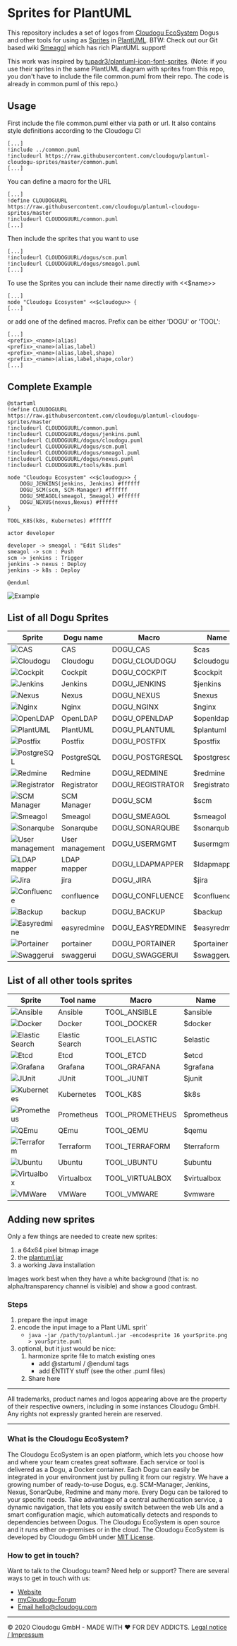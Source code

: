 # Sprites for PlantUML

This repository includes a set of logos from [Cloudogu EcoSystem](https://cloudogu.com/?mtm_campaign=sprites&mtm_kwd=website&mtm_source=github&mtm_medium=link) Dogus and other tools for using as [Sprites](http://plantuml.com/sprite) in [PlantUML](http://plantuml.com). BTW: Check out our Git based wiki [Smeagol](https://github.com/cloudogu/smeagol) which has rich PlantUML support!

This work was inspired by [tupadr3/plantuml-icon-font-sprites](https://github.com/tupadr3/plantuml-icon-font-sprites). (Note: if you use their sprites in the same PlantUML diagram with sprites from this repo, you don't have to include the file common.puml from their repo. The code is already in common.puml of this repo.)

## Usage

First include the file common.puml either via path or url. It also contains style definitions according to the Cloudogu CI

```
[...]
!include ../common.puml
!includeurl https://raw.githubusercontent.com/cloudogu/plantuml-cloudogu-sprites/master/common.puml
[...]
```
You can define a macro for the URL

```
[...]
!define CLOUDOGUURL https://raw.githubusercontent.com/cloudogu/plantuml-cloudogu-sprites/master
!includeurl CLOUDOGUURL/common.puml
[...]
```

Then include the sprites that you want to use 

```
[...]
!includeurl CLOUDOGUURL/dogus/scm.puml
!includeurl CLOUDOGUURL/dogus/smeagol.puml
[...]
```

To use the Sprites you can include their name directly with <<$name>>

```
[...]
node "Cloudogu Ecosystem" <<$cloudogu>> {
[...]
```

or add one of the defined macros. Prefix can be either 'DOGU' or 'TOOL':

```
[...]
<prefix>_<name>(alias)
<prefix>_<name>(alias,label)
<prefix>_<name>(alias,label,shape)
<prefix>_<name>(alias,label,shape,color)
[...]
```

## Complete Example
```
@startuml
!define CLOUDOGUURL https://raw.githubusercontent.com/cloudogu/plantuml-cloudogu-sprites/master
!includeurl CLOUDOGUURL/common.puml
!includeurl CLOUDOGUURL/dogus/jenkins.puml
!includeurl CLOUDOGUURL/dogus/cloudogu.puml
!includeurl CLOUDOGUURL/dogus/scm.puml
!includeurl CLOUDOGUURL/dogus/smeagol.puml
!includeurl CLOUDOGUURL/dogus/nexus.puml
!includeurl CLOUDOGUURL/tools/k8s.puml

node "Cloudogu Ecosystem" <<$cloudogu>> {
	DOGU_JENKINS(jenkins, Jenkins) #ffffff
	DOGU_SCM(scm, SCM-Manager) #ffffff
	DOGU_SMEAGOL(smeagol, Smeagol) #ffffff
	DOGU_NEXUS(nexus,Nexus) #ffffff
}

TOOL_K8S(k8s, Kubernetes) #ffffff

actor developer

developer -> smeagol : "Edit Slides"
smeagol -> scm : Push
scm -> jenkins : Trigger
jenkins -> nexus : Deploy
jenkins -> k8s : Deploy

@enduml
```

![Example](example.png "Example")

## List of all Dogu Sprites

| Sprite | Dogu name | Macro | Name |
|--------|-----------|-------|------|
| ![CAS](https://github.com/cloudogu/plantuml-cloudogu-sprites/raw/master/dogus/cas.jpg "CAS") | CAS | DOGU_CAS | $cas |
| ![Cloudogu](https://github.com/cloudogu/plantuml-cloudogu-sprites/raw/master/dogus/cloudogu.jpg "Cloudogu") | Cloudogu | DOGU_CLOUDOGU | $cloudogu |
| ![Cockpit](https://github.com/cloudogu/plantuml-cloudogu-sprites/raw/master/dogus/cockpit.png "Cockpit") | Cockpit | DOGU_COCKPIT | $cockpit |
| ![Jenkins](https://github.com/cloudogu/plantuml-cloudogu-sprites/raw/master/dogus/jenkins.jpg "Jenkins") | Jenkins | DOGU_JENKINS | $jenkins |
| ![Nexus](https://github.com/cloudogu/plantuml-cloudogu-sprites/raw/master/dogus/nexus.jpg "Nexus") | Nexus | DOGU_NEXUS | $nexus |
| ![Nginx](https://github.com/cloudogu/plantuml-cloudogu-sprites/raw/master/dogus/nginx.jpg "Nginx") | Nginx | DOGU_NGINX | $nginx |
| ![OpenLDAP](https://github.com/cloudogu/plantuml-cloudogu-sprites/raw/master/dogus/openldap.jpg "OpenLDAP") | OpenLDAP | DOGU_OPENLDAP | $openldap |
| ![PlantUML](https://github.com/cloudogu/plantuml-cloudogu-sprites/raw/master/dogus/plantuml.jpg "PlantUML") | PlantUML | DOGU_PLANTUML | $plantuml |
| ![Postfix](https://github.com/cloudogu/plantuml-cloudogu-sprites/raw/master/dogus/postfix.jpg "Postfix") | Postfix | DOGU_POSTFIX | $postfix |
| ![PostgreSQL](https://github.com/cloudogu/plantuml-cloudogu-sprites/raw/master/dogus/postgresql.png "PostgreSQL") | PostgreSQL | DOGU_POSTGRESQL | $postgresql |
| ![Redmine](https://github.com/cloudogu/plantuml-cloudogu-sprites/raw/master/dogus/redmine.jpg "Redmine") | Redmine | DOGU_REDMINE | $redmine |
| ![Registrator](https://github.com/cloudogu/plantuml-cloudogu-sprites/raw/master/dogus/registrator.jpg "Registrator") | Registrator | DOGU_REGISTRATOR | $registrator |
| ![SCM Manager](https://github.com/cloudogu/plantuml-cloudogu-sprites/raw/master/dogus/scm.jpg "SCM Manager") | SCM Manager | DOGU_SCM | $scm |
| ![Smeagol](https://github.com/cloudogu/plantuml-cloudogu-sprites/raw/master/dogus/smeagol.png "Smeagol") | Smeagol | DOGU_SMEAGOL | $smeagol |
| ![Sonarqube](https://github.com/cloudogu/plantuml-cloudogu-sprites/raw/master/dogus/sonarqube.jpg "Sonarqube") | Sonarqube | DOGU_SONARQUBE | $sonarqube |
| ![User management](https://github.com/cloudogu/plantuml-cloudogu-sprites/raw/master/dogus/usermgt.png "User management") | User management | DOGU_USERMGMT | $usermgmt |
| ![LDAP mapper](https://github.com/cloudogu/plantuml-cloudogu-sprites/raw/master/dogus/ldapmapper.png "LDAP mapper") | LDAP mapper | DOGU_LDAPMAPPER | $ldapmapper |
| ![Jira](https://github.com/cloudogu/plantuml-cloudogu-sprites/raw/master/dogus/jira.png "Jira") | jira | DOGU_JIRA | $jira |
| ![Confluence](https://github.com/cloudogu/plantuml-cloudogu-sprites/raw/master/dogus/confluence.png "Confluence") | confluence | DOGU_CONFLUENCE | $confluence |
| ![Backup](https://github.com/cloudogu/plantuml-cloudogu-sprites/raw/master/dogus/backup.png "Backup") | backup | DOGU_BACKUP | $backup |
| ![Easyredmine](https://github.com/cloudogu/plantuml-cloudogu-sprites/raw/master/dogus/easyredmine.png "EasyRedmine") | easyredmine | DOGU_EASYREDMINE | $easyredmine |
| ![Portainer](https://github.com/cloudogu/plantuml-cloudogu-sprites/raw/master/dogus/portainer.png "Portainer") | portainer | DOGU_PORTAINER | $portainer |
| ![Swaggerui](https://github.com/cloudogu/plantuml-cloudogu-sprites/raw/master/dogus/swaggerui.png "Swagger-UI") | swaggerui | DOGU_SWAGGERUI | $swaggerui |

## List of all other tools sprites

| Sprite | Tool name | Macro | Name |
|--------|-----------|-------|------|
| ![Ansible](https://github.com/cloudogu/plantuml-cloudogu-sprites/raw/master/tools/ansible.jpg "Ansible") | Ansible | TOOL_ANSIBLE | $ansible |
| ![Docker](https://github.com/cloudogu/plantuml-cloudogu-sprites/raw/master/tools/docker.jpg "Docker") | Docker | TOOL_DOCKER | $docker |
| ![Elastic Search](https://github.com/cloudogu/plantuml-cloudogu-sprites/raw/master/tools/elastic.jpg "Elastic Search") | Elastic Search | TOOL_ELASTIC | $elastic |
| ![Etcd](https://github.com/cloudogu/plantuml-cloudogu-sprites/raw/master/tools/etcd.jpg "Etcd") | Etcd | TOOL_ETCD | $etcd |
| ![Grafana](https://github.com/cloudogu/plantuml-cloudogu-sprites/raw/master/tools/grafana.jpg "Grafana") | Grafana | TOOL_GRAFANA | $grafana |
| ![JUnit](https://github.com/cloudogu/plantuml-cloudogu-sprites/raw/master/tools/junit.jpg "JUnit") | JUnit | TOOL_JUNIT | $junit |
| ![Kubernetes](https://github.com/cloudogu/plantuml-cloudogu-sprites/raw/master/tools/k8s.jpg "Kubernetes") | Kubernetes | TOOL_K8S | $k8s |
| ![Prometheus](https://github.com/cloudogu/plantuml-cloudogu-sprites/raw/master/tools/prometheus.jpg "Prometheus") | Prometheus | TOOL_PROMETHEUS | $prometheus |
| ![QEmu](https://github.com/cloudogu/plantuml-cloudogu-sprites/raw/master/tools/qemu.jpg "QEmu") | QEmu | TOOL_QEMU | $qemu |
| ![Terraform](https://github.com/cloudogu/plantuml-cloudogu-sprites/raw/master/tools/terraform.jpg "Terraform") | Terraform | TOOL_TERRAFORM | $terraform |
| ![Ubuntu](https://github.com/cloudogu/plantuml-cloudogu-sprites/raw/master/tools/ubuntu.jpg "Ubuntu") | Ubuntu | TOOL_UBUNTU | $ubuntu |
| ![Virtualbox](https://github.com/cloudogu/plantuml-cloudogu-sprites/raw/master/tools/virtualbox.jpg "Virtualbox") | Virtualbox | TOOL_VIRTUALBOX | $virtualbox |
| ![VMWare](https://github.com/cloudogu/plantuml-cloudogu-sprites/raw/master/tools/vmware.jpg "VMWare") | VMWare | TOOL_VMWARE | $vmware |

## Adding new sprites

Only a few things are needed to create new sprites:

1. a 64x64 pixel bitmap image
1. the [plantuml.jar](https://sourceforge.net/projects/plantuml/files/plantuml.jar/download)
1. a working Java installation

Images work best when they have a white background (that is: no alpha/transparency channel is visible) and show a good contrast.

### Steps

1. prepare the input image
1. encode the input image to a Plant UML sprit`
   - `java -jar /path/to/plantuml.jar -encodesprite 16 yourSprite.png > yourSprite.puml`
1. optional, but it just would be nice:
   1. harmonize sprite file to match existing ones
      - add @startuml / @enduml tags
      - add ENTITY stuff (see the other .puml files)
   1. Share here

---

All trademarks, product names and logos appearing above are the property of their respective owners, including in some instances Cloudogu GmbH. Any rights not expressly granted herein are reserved.

---
### What is the Cloudogu EcoSystem?
The Cloudogu EcoSystem is an open platform, which lets you choose how and where your team creates great software. Each service or tool is delivered as a Dogu, a Docker container. Each Dogu can easily be integrated in your environment just by pulling it from our registry. We have a growing number of ready-to-use Dogus, e.g. SCM-Manager, Jenkins, Nexus, SonarQube, Redmine and many more. Every Dogu can be tailored to your specific needs. Take advantage of a central authentication service, a dynamic navigation, that lets you easily switch between the web UIs and a smart configuration magic, which automatically detects and responds to dependencies between Dogus. The Cloudogu EcoSystem is open source and it runs either on-premises or in the cloud. The Cloudogu EcoSystem is developed by Cloudogu GmbH under [MIT License](https://cloudogu.com/en/license/?mtm_campaign=sprites&mtm_kwd=license&mtm_source=github&mtm_medium=link).

### How to get in touch?
Want to talk to the Cloudogu team? Need help or support? There are several ways to get in touch with us:

* [Website](https://cloudogu.com/?mtm_campaign=sprites&mtm_kwd=website&mtm_source=github&mtm_medium=link)
* [myCloudogu-Forum](https://forum.cloudogu.com/topic/34?ctx=1)
* [Email hello@cloudogu.com](mailto:hello@cloudogu.com)

---
&copy; 2020 Cloudogu GmbH - MADE WITH :heart: FOR DEV ADDICTS. [Legal notice / Impressum](https://cloudogu.com/en/imprint/?mtm_campaign=sprites&mtm_kwd=imprint&mtm_source=github&mtm_medium=link)
